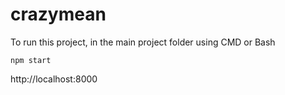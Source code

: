 # crazymean

<p>To run this project, in the main project folder using CMD or Bash</p>
<p><code>npm start</code></p>
<a>http://localhost:8000</a>  

